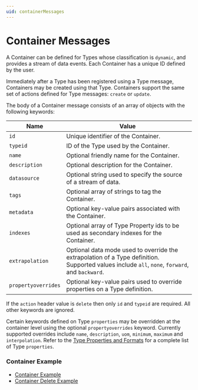 ```yaml
---
uid: containerMessages
---
```


# Container Messages

A Container can be defined for Types whose classification is `dynamic`, and provides a stream of data events. Each Container has a unique ID defined by the user.

Immediately after a Type has been registered using a Type message, Containers may be created using that Type. Containers support the same set of actions defined for Type messages: `create` or `update`.

The body of a Container message consists of an array of objects with the following keywords:

| Name | Value |
| --- | --- |
| `id` | Unique identifier of the Container. |
| `typeid` | ID of the Type used by the Container. |
| `name` | Optional friendly name for the Container. |
| `description` | Optional description for the Container. |
| `datasource` | Optional string used to specify the source of a stream of data. |
| `tags` | Optional array of strings to tag the Container. |
| `metadata` | Optional key-value pairs associated with the Container. |
| `indexes` | Optional array of Type Property ids to be used as secondary indexes for the Container. |
| `extrapolation` | Optional data mode used to override the extrapolation of a Type definition. Supported values include `all`, `none`, `forward`, and `backward`. |
| `propertyoverrides` | Optional key-value pairs used to override properties on a Type definition. |

If the `action` header value is `delete` then only `id` and `typeid` are required. All other keywords are ignored.

Certain keywords defined on Type `properties` may be overridden at the container level using the optional `propertyoverrides` keyword.
Currently supported overrides include `name`, `description`, `uom`, `minimum`, `maximum` and `interpolation`.
Refer to the [Type Properties and Formats](xref:typePropertiesAndFormats) for a complete list of Type `properties`.

### Container Example

   - [Container Example](xref:containerExample)
   - [Container Delete Example](xref:containerDeleteExample)
